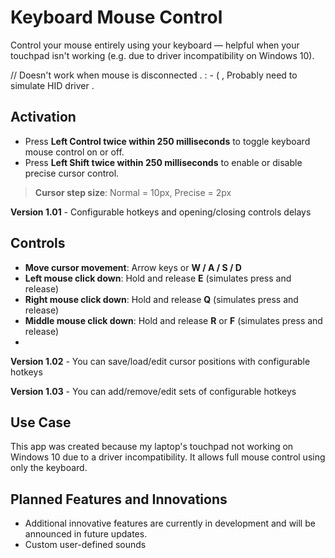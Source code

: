 
# Keyboard Mouse Control

Control your mouse entirely using your keyboard — helpful when your touchpad isn't working (e.g. due to driver incompatibility on Windows 10).

// Doesn't work when mouse is disconnected . : - ( , Probably need to simulate HID driver .

## Activation

- Press **Left Control twice within 250 milliseconds** to toggle keyboard mouse control on or off.
- Press **Left Shift twice within 250 milliseconds** to enable or disable precise cursor control.

> **Cursor step size**: Normal = 10px, Precise = 2px

**Version 1.01** - Configurable hotkeys and opening/closing controls delays

## Controls

- **Move cursor movement**: Arrow keys or **W / A / S / D**
- **Left mouse click down**: Hold and release **E** (simulates press and release)
- **Right mouse click down**: Hold and release **Q** (simulates press and release)
- **Middle mouse click down**: Hold and release **R** or **F** (simulates press and release)
- 
**Version 1.02** - You can save/load/edit cursor positions with configurable hotkeys

**Version 1.03** - You can add/remove/edit sets of configurable hotkeys

## Use Case

This app was created because my laptop's touchpad not working on Windows 10 due to a driver incompatibility. It allows full mouse control using only the keyboard.

## Planned Features and Innovations
- Additional innovative features are currently in development and will be announced in future updates.
- Custom user-defined sounds  
